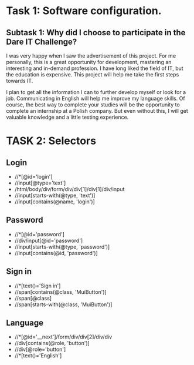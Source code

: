 # Task 1: Software configuration.

## Subtask 1: Why did I choose to participate in the Dare IT Challenge?

I was very happy when I saw the advertisement of this project. 
For me personally, this is a great opportunity for development, mastering an interesting and in-demand profession. 
I have long liked the field of IT, but the education is expensive. 
This project will help me take the first steps towards IT.

I plan to get all the information I can to further develop myself or look for a job. 
Communicating in English will help me improve my language skills. 
Of course, the best way to complete your studies will be the opportunity to complete an internship at a Polish company. 
But even without this, I will get valuable knowledge and a little testing experience.


# TASK 2: Selectors

## Login

* //*[@id='login']
* //input[@type='text']
* /html/body/div/form/div/div[1]/div[1]/div/input
* //input[starts-with(@type, 'text')]
* //input[contains(@name, 'login')]

## Password

* //*[@id='password']
* //div/input[@id='password']
* //input[starts-with(@type, 'password')]
* //input[contains(@id, 'password')]

## Sign in

* //*[text()='Sign in']
* //span[contains(@class, 'MuiButton')]
* //span[@class]
* //span[starts-with(@class, 'MuiButton')]

## Language

* //*[@id='__next']/form/div/div[2]/div/div
* //div[contains(@role, 'button')]
* //div[@role='button']
* //*[text()='English']
